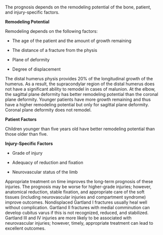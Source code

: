 The prognosis depends on the remodeling potential of the bone, patient, and injury-specific factors.

**Remodeling Potential**

Remodeling depends on the following factors:

- The age of the patient and the amount of growth remaining

- The distance of a fracture from the physis

- Plane of deformity

- Degree of displacement

The distal humerus physis provides 20% of the longitudinal growth of the humerus. As a result, the supracondylar region of the distal humerus does not have a significant ability to remodel in cases of malunion. At the elbow, the sagittal plane deformity has better remodeling potential than the coronal plane deformity. Younger patients have more growth remaining and thus have a higher remodeling potential but only for sagittal plane deformity. Coronal plane deformity does not remodel.

**Patient Factors**

Children younger than five years old have better remodeling potential than those older than five.

**Injury-Specific Factors**

- Grade of injury

- Adequacy of reduction and fixation

- Neurovascular status of the limb

Appropriate treatment on time improves the long-term prognosis of these injuries. The prognosis may be worse for higher-grade injuries; however, anatomical reduction, stable fixation, and appropriate care of the soft tissues (including neurovascular injuries and compartment syndrome) improve outcomes. Nondisplaced Gartland I fractures usually heal well without complication. Gartland II fractures with medial comminution can develop cubitus varus if this is not recognized, reduced, and stabilized. Gartland III and IV injuries are more likely to be associated with neurovascular injuries; however, timely, appropriate treatment can lead to excellent outcomes.
